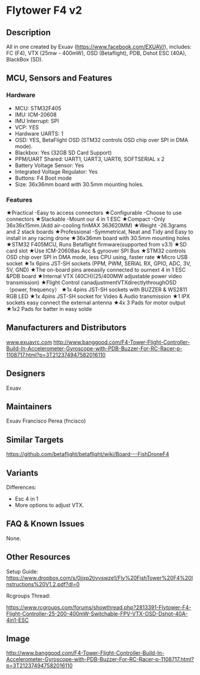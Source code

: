 # Flytower F4 v2

## Description
All in one created by Exuav (https://www.facebook.com/EXUAV/), includes: FC (F4), VTX (25mw - 400mW), OSD (Betaflight), PDB, Dshot ESC (40A), BlackBox (SD).

## MCU, Sensors and Features

### Hardware
  - MCU: STM32F405
  - IMU: ICM-20608
  - IMU Interrupt: SPI 
  - VCP: YES
  - Hardware UARTS: 1
  - OSD: YES, BetaFlight OSD (STM32 controls OSD chip over SPI in DMA mode).
  - Blackbox: Yes (32GB SD Card Support)
  - PPM/UART Shared: UART1, UART3, UART6, SOFTSERIAL x 2
  - Battery Voltage Sensor: Yes
  - Integrated Voltage Regulator: Yes
  - Buttons: F4 Boot mode
  - Size: 36x36mm board with 30.5mm mounting holes.

### Features

★Practical -Easy to access connectors
★Configurable -Choose to use connectors
★Stackable -Mount our 4 in 1 ESC
★Compact -Only 36x36x15mm.(Add air-cooling finMAX 36*36*20MM)
★Weight -26.3grams and 2 stack boards
★Professional -Symmetrical, Neat and Tidy and Easy to install in any racing drone
★36x36mm board with 30.5mm mounting holes
★STM32 F405MCU, Runs Betaflight firmware(supported from v3.1)
★SD card slot
★Use ICM-20608as Acc & gyroover SPI Bus
★STM32 controls OSD chip over SPI in DMA mode, less CPU using, faster rate
★Micro USB socket
★1x 6pins JST-SH sockets (PPM, PWM, SERIAL RX, GPIO, ADC, 3V, 5V, GND)
★The on-board pins areeasily connected to ournext 4 in 1 ESC &PDB board
★Internal VTX (40CH)(25/400MW adjustable power video transmission)
★Flight Control canadjustmentVTXdirectlythroughOSD（power, frequency）
★1x 4pins JST-SH sockets with BUZZER & WS2811 RGB LED
★1x 4pins JST-SH socket for Video & Audio transmission
★1 IPX sockets easy connect the external antenna 
★4x 3 Pads for motor output
★1x2 Pads for batter in easy solde

## Manufacturers and Distributors
www.exuavrc.com
http://www.banggood.com/F4-Tower-Flight-Controller-Build-In-Accelerometer-Gyroscope-with-PDB-Buzzer-For-RC-Racer-p-1108717.html?p=3T212374947582016110

## Designers
Exuav

## Maintainers
Exuav
Francisco Perea (fncisco)


## Similar Targets

https://github.com/betaflight/betaflight/wiki/Board---FishDroneF4

## Variants

Differences: 
- Esc 4 in 1
- More options to adjust VTX.

## FAQ & Known Issues

None.

## Other Resources

Setup Guide: 
https://www.dropbox.com/s/0jjxp2tivvswze1/Fly%20FishTower%20F4%20Instructions%20V1.2.pdf?dl=0

Rcgroups Thread: 

https://www.rcgroups.com/forums/showthread.php?2813391-Flytower-F4-Flight-Controller-25-200-400mW-Switchable-FPV-VTX-OSD-Dshot-40A-4in1-ESC

## Image

http://www.banggood.com/F4-Tower-Flight-Controller-Build-In-Accelerometer-Gyroscope-with-PDB-Buzzer-For-RC-Racer-p-1108717.html?p=3T212374947582016110